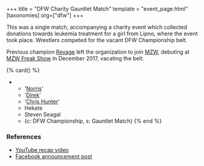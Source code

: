 +++
title = "DFW Charity Gauntlet Match"
template = "event_page.html"
[taxonomies]
org=["dfw"]
+++

This was a single match, accompanying a charity event which collected donations towards leukemia treatment for a girl from Lipno, where the event took place. Wrestlers competed for the vacant DFW Championship belt.

Previous champion [Revage](@/w/rafael-kid.md) left the organization to join [MZW](@/o/mzw.md), debuting at [MZW Freak Show](@/e/mzw/2017-12-02-mzw-freak-show.md) in December 2017, vacating the belt.

{% card() %}
- - '[Norris](@/w/isnorr.md)'
  - '[Direk](@/w/direk.md)'
  - '[Chris Hunter](@/w/chris-hunter.md)'
  - Hekate
  - Steven Seagal
  - {c: DFW Championship, s: Gauntlet Match}
{% end %}

### References

* [YouTube recap video](https://www.youtube.com/watch?v=74RJKYPaw4E)
* [Facebook announcement post](https://www.facebook.com/DreamFactoryWrestling/posts/pfbid02iZGWuXcBpWxtAeMY9ZwazqTC8PrG2EwRDtMKydtwzPMU8LUnHmj2hfXqaLBWhixwl)
